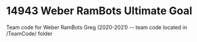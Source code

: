 # 14943 Weber RamBots Ultimate Goal

Team code for Weber RamBots Greg (2020-2021) -- team code located in /TeamCode/ folder
